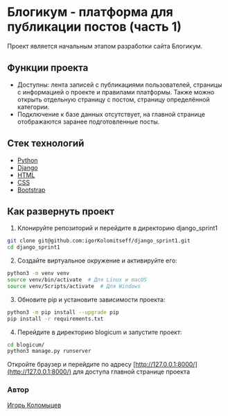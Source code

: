 # Блогикум - платформа для публикации постов (часть 1)

Проект является начальным этапом разработки сайта Блогикум. 

## Функции проекта

* Доступны: лента записей с публикациями пользователей, страницы с информацией 
о проекте и правилами платформы. Также можно открыть отдельную страницу с 
постом, страницу определённой категории.
* Подключение к базе данных отсутствует, на главной странице отображаются 
заранее подготовленные посты.

## Стек технологий
* [Python](https://www.python.org/)
* [Django](https://www.djangoproject.com/)
* [HTML](https://developer.mozilla.org/ru/docs/Web/HTML)
* [CSS](https://developer.mozilla.org/ru/docs/Web/CSS)
* [Bootstrap](https://getbootstrap.com/)

## Как развернуть проект
1. Клонируйте репозиторий и перейдите в директорию django_sprint1
```bash
git clone git@github.com:igorKolomitseff/django_sprint1.git
cd django_sprint1
```

2. Создайте виртуальное окружение и активируйте его:
```bash
python3 -m venv venv
source venv/bin/activate  # Для Linux и macOS
source venv/Scripts/activate  # Для Windows
```

3. Обновите pip и установите зависимости проекта:
```bash
python3 -m pip install --upgrade pip
pip install -r requirements.txt
```

4. Перейдите в директорию blogicum и запустите проект:
```bash
cd blogicum/
python3 manage.py runserver
```

Откройте браузер и перейдите по адресу 
[http://127.0.0.1:8000/](http://127.0.0.1:8000/) для доступа главной странице 
проекта


### Автор

[Игорь Коломыцев](https://github.com/igorKolomitseff)

